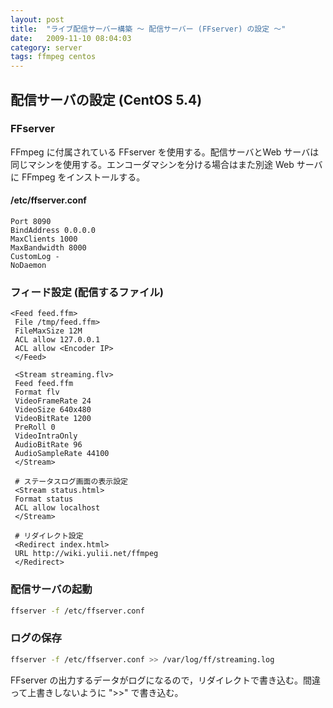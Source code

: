 ```yaml
---
layout: post
title:  "ライブ配信サーバー構築 〜 配信サーバー (FFserver) の設定 〜"
date:   2009-11-10 08:04:03
category: server
tags: ffmpeg centos
---
```


## 配信サーバの設定 (CentOS 5.4)

### FFserver

FFmpeg に付属されている FFserver を使用する。配信サーバとWeb サーバは同じマシンを使用する。エンコーダマシンを分ける場合はまた別途 Web サーバに FFmpeg をインストールする。

#### /etc/ffserver.conf

```
Port 8090
BindAddress 0.0.0.0
MaxClients 1000
MaxBandwidth 8000
CustomLog -
NoDaemon
```

### フィード設定 (配信するファイル)

```
<Feed feed.ffm>
 File /tmp/feed.ffm>
 FileMaxSize 12M
 ACL allow 127.0.0.1
 ACL allow <Encoder IP>
 </Feed>

 <Stream streaming.flv>
 Feed feed.ffm
 Format flv
 VideoFrameRate 24
 VideoSize 640x480
 VideoBitRate 1200
 PreRoll 0
 VideoIntraOnly
 AudioBitRate 96
 AudioSampleRate 44100
 </Stream>

 # ステータスログ画面の表示設定
 <Stream status.html>
 Format status
 ACL allow localhost
 </Stream>

 # リダイレクト設定
 <Redirect index.html>
 URL http://wiki.yulii.net/ffmpeg
 </Redirect>
```

### 配信サーバの起動

```sh
ffserver -f /etc/ffserver.conf
```

### ログの保存

```sh
ffserver -f /etc/ffserver.conf >> /var/log/ff/streaming.log
```

FFserver の出力するデータがログになるので，リダイレクトで書き込む。間違って上書きしないように ">>" で書き込む。

